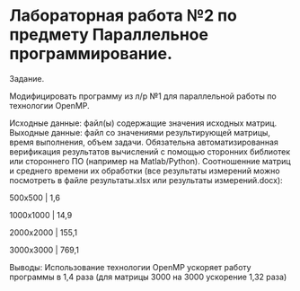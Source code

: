# Лабораторная работа №2 по предмету Параллельное программирование.

Задание.

Модифицировать программу из л/р №1 для параллельной работы по технологии OpenMP.

Исходные данные: файл(ы) содержащие значения исходных матриц. Выходные данные: файл со значениями результирующей матрицы, время выполнения, объем задачи. Обязательна автоматизированная верификация результатов вычислений с помощью сторонних библиотек или стороннего ПО (например на Matlab/Python).
Соотношенние матриц и среднего времени их обработки (все результаты измерений можно посмотреть в файле результаты.xlsx или результаты измерений.docx):

500х500 | 1,6

1000х1000 | 14,9

2000х2000 | 155,1

3000х3000 | 769,1

Выводы: Использование технологии OpenMP ускоряет работу программы в 1,4 раза (для матрицы 3000 на 3000 ускорение 1,32 раза)
